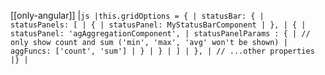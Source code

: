 [[only-angular]]
|`js |this.gridOptions = { | statusBar: { | statusPanels: [ | { | statusPanel: MyStatusBarComponent | }, | { | statusPanel: 'agAggregationComponent', | statusPanelParams : { | // only show count and sum ('min', 'max', 'avg' won't be shown) | aggFuncs: ['count', 'sum'] | } | } | ] | }, | // ...other properties |} |`
